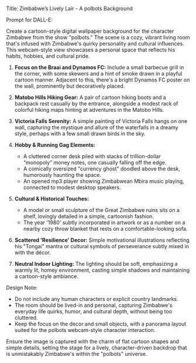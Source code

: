 Title: Zimbabwe’s Lively Lair - A polbots Background

Prompt for DALL-E:

Create a cartoon-style digital wallpaper background for the character Zimbabwe from the show "polbots." The scene is a cozy, vibrant living room that's infused with Zimbabwe's quirky personality and cultural influences. This webcam-style view showcases a personal space that reflects his habits, hobbies, and cultural pride.

1. **Focus on the Braai and Dynamos FC:** Include a small barbecue grill in the corner, with some skewers and a hint of smoke drawn in a playful cartoon manner. Adjacent to this, there's a bright Dynamos FC poster on the wall, prominently but decoratively placed.

2. **Matobo Hills Hiking Gear:** A pair of cartoon hiking boots and a backpack rest casually by the entrance, alongside a modest rack of colorful hiking maps hinting at adventures in the Matobo Hills.

3. **Victoria Falls Serenity:** A simple painting of Victoria Falls hangs on one wall, capturing the mystique and allure of the waterfalls in a dreamy style, perhaps with a few small drawn birds in the sky.

4. **Hobby & Running Gag Elements:**
   - A cluttered corner desk piled with stacks of trillion-dollar “monopoly” money notes, one casually falling off the edge.
   - A comically oversized "currency ghost" doodled above the desk, humorously haunting the space.
   - An opened mp3 player showing Zimbabwean Mbira music playing, connected to modest desktop speakers.

5. **Cultural & Historical Touches:**
   - A model or small sculpture of the Great Zimbabwe ruins sits on a shelf, lovingly detailed in a simple, cartoonish fashion.
   - The year '1980' subtly incorporated in artwork or as a number on a nearby cozy throw blanket that rests on a comfortable-looking sofa.

6. **Scattered 'Resilience' Decor:** Simple motivational illustrations reflecting his "Tongai" mantra or cultural symbols of perseverance subtly mixed in with the décor.

7. **Neutral Indoor Lighting:** The lighting should be soft, emphasizing a warmly lit, homey environment, casting simple shadows and maintaining a cartoon-style ambiance.

Design Note:
- Do not include any human characters or explicit country landmarks.
- The room should be lived-in and personal, capturing Zimbabwe's everyday life quirks, humor, and cultural depth, without being too cluttered.
- Keep the focus on the decor and small objects, with a panorama layout suited for the polbots webcam-style character interaction.

Ensure the image is captured with the charm of flat cartoon shapes and simple details, setting the stage for a lively, character-driven backdrop that is unmistakably Zimbabwe's within the "polbots" universe.